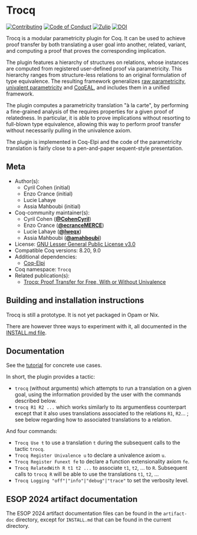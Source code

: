 <!---
This file was generated from `meta.yml`, please do not edit manually.
Follow the instructions on https://github.com/coq-community/templates to regenerate.
--->
# Trocq

[![Contributing][contributing-shield]][contributing-link]
[![Code of Conduct][conduct-shield]][conduct-link]
[![Zulip][zulip-shield]][zulip-link]
[![DOI][doi-shield]][doi-link]


[contributing-shield]: https://img.shields.io/badge/contributions-welcome-%23f7931e.svg
[contributing-link]: https://github.com/coq-community/manifesto/blob/master/CONTRIBUTING.md

[conduct-shield]: https://img.shields.io/badge/%E2%9D%A4-code%20of%20conduct-%23f15a24.svg
[conduct-link]: https://github.com/coq-community/manifesto/blob/master/CODE_OF_CONDUCT.md

[zulip-shield]: https://img.shields.io/badge/chat-on%20zulip-%23c1272d.svg
[zulip-link]: https://coq.zulipchat.com/#narrow/stream/237663-coq-community-devs.20.26.20users


[doi-shield]: https://zenodo.org/badge/DOI/10.5281/zenodo.10492403.svg
[doi-link]: https://doi.org/10.5281/zenodo.10492403

Trocq is a modular parametricity plugin for Coq. It can be used to
achieve proof transfer by both translating a user goal into another,
related, variant, and computing a proof that proves the corresponding implication.

The plugin features a hierarchy of structures on relations, whose
instances are computed from registered user-defined proof via
parametricity. This hierarchy ranges from structure-less relations
to an original formulation of type equivalence. The resulting
framework generalizes [raw
parametricity](https://arxiv.org/abs/1209.6336), [univalent
parametricity](https://doi.org/10.1145/3429979) and
[CoqEAL](https://github.com/coq-community/coqeal), and includes them
in a unified framework.

The plugin computes a parametricity translation "à la carte", by
performing a fine-grained analysis of the requires properties for a
given proof of relatedness. In particular, it is able to prove
implications without resorting to full-blown type equivalence,
allowing this way to perform proof transfer without necessarily
pulling in the univalence axiom.

The plugin is implemented in Coq-Elpi and the code of the
parametricity translation is fairly close to a pen-and-paper
sequent-style presentation.

## Meta

- Author(s):
  - Cyril Cohen (initial)
  - Enzo Crance (initial)
  - Lucie Lahaye
  - Assia Mahboubi (initial)
- Coq-community maintainer(s):
  - Cyril Cohen ([**@CohenCyril**](https://github.com/CohenCyril))
  - Enzo Crance ([**@ecranceMERCE**](https://github.com/ecranceMERCE))
  - Lucie Lahaye ([**@lweqx**](https://github.com/lweqx))
  - Assia Mahboubi ([**@amahboubi**](https://github.com/amahboubi))
- License: [GNU Lesser General Public License v3.0](LICENSE)
- Compatible Coq versions: 8.20, 9.0
- Additional dependencies:
  - [Coq-Elpi](https://github.com/LPCIC/coq-elpi)
- Coq namespace: `Trocq`
- Related publication(s):
  - [Trocq: Proof Transfer for Free, With or Without Univalence](https://hal.science/hal-04177913/document) 

## Building and installation instructions

Trocq is still a prototype. It is not yet packaged in Opam or Nix.

There are however three ways to experiment with it, all documented
in the [INSTALL.md file](INSTALL.md).

## Documentation

See the [tutorial](artifact-doc/TUTORIAL.md) for concrete use cases.

In short, the plugin provides a tactic:
- `trocq` (without arguments) which attempts to run a translation on
  a given goal, using the information provided by the user with the
  commands described below.
- `trocq R1 R2 ...` which works similarly to its argumentless counterpart
  except that it also uses translations associated to the relations `R1`,
  `R2`... ; see below regarding how to associated translations to a relation.

And four commands:
- `Trocq Use t` to use a translation `t` during the subsequent calls
  to the tactic `trocq`.
- `Trocq Register Univalence u` to declare a univalence axiom `u`.
- `Trocq Register Funext fe` to declare a function extensionality
  axiom `fe`.
- `Trocq RelatedWith R t1 t2 ...` to associate `t1`, `t2`, ... to `R`.
  Subsequent calls to `trocq R` will be able to use the translations `t1`,
  `t2`, ...
- `Trocq Logging "off"|"info"|"debug"|"trace"` to set the verbosity level.

## ESOP 2024 artifact documentation

The ESOP 2024 artifact documentation files can be found in the `artifact-doc` directory, except for `INSTALL.md` that can be found in the current directory.
